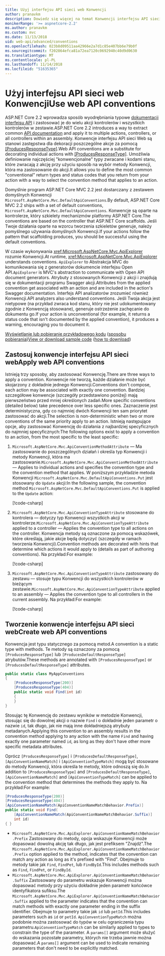 ```yaml
---
title: Użyj interfejsu API sieci web Konwencji
author: pranavkm
description: Dowiedz się więcej na temat Konwencji interfejsu API sieci web w programie ASP.NET Core.
monikerRange: '>= aspnetcore-2.2'
ms.author: pranavkm
ms.custom: mvc
ms.date: 11/13/2018
uid: web-api/advanced/conventions
ms.openlocfilehash: 023b8d09511aa42966e2a7d1c85e407bb6e79b0f
ms.sourcegitcommit: f202864efca81a72ea7120c0692940c40d9d0630
ms.translationtype: MT
ms.contentlocale: pl-PL
ms.lasthandoff: 11/14/2018
ms.locfileid: "51635365"
---
```

# <a name="use-web-api-conventions"></a><span data-ttu-id="efb1a-103">Użyj interfejsu API sieci web Konwencji</span><span class="sxs-lookup"><span data-stu-id="efb1a-103">Use web API conventions</span></span>

<span data-ttu-id="efb1a-104">ASP.NET Core 2.2 wprowadza sposób wyodrębniania typowe [dokumentacji interfejsu API](xref:tutorials/web-api-help-pages-using-swagger) i zastosować je do wielu akcji kontrolerów i wszystkich kontrolerów w zestawie.</span><span class="sxs-lookup"><span data-stu-id="efb1a-104">ASP.NET Core 2.2 introduces a way to extract common [API documentation](xref:tutorials/web-api-help-pages-using-swagger) and apply it to multiple actions, controllers, or all controllers within an assembly.</span></span> <span data-ttu-id="efb1a-105">Konwencje interfejsu API sieci Web są stanowi zastępstwa dla dekoracji poszczególne akcje za pomocą [[ProducesResponseType]](xref:Microsoft.AspNetCore.Mvc.ProducesResponseTypeAttribute).</span><span class="sxs-lookup"><span data-stu-id="efb1a-105">Web API conventions are a substitute for decorating individual actions with [[ProducesResponseType]](xref:Microsoft.AspNetCore.Mvc.ProducesResponseTypeAttribute).</span></span> <span data-ttu-id="efb1a-106">Umożliwia definiowanie najczęściej "konwencjonalne" typy zwracane i kodami stanu, które zwracają z akcję przy użyciu sposób na wybór metody Konwencji, która ma zastosowanie do akcji.</span><span class="sxs-lookup"><span data-stu-id="efb1a-106">It allows you to define the most common "conventional" return types and status codes that you return from your action with a way to select the convention method that applies to an action.</span></span>

<span data-ttu-id="efb1a-107">Domyślnie program ASP.NET Core MVC 2.2 jest dostarczany z zestawem domyślnych Konwencji `Microsoft.AspNetCore.Mvc.DefaultApiConventions`.</span><span class="sxs-lookup"><span data-stu-id="efb1a-107">By default, ASP.NET Core MVC 2.2 ships with a set of default conventions, `Microsoft.AspNetCore.Mvc.DefaultApiConventions`.</span></span> <span data-ttu-id="efb1a-108">Konwencje są oparte na kontrolerze, który szkielety mechanizmów platformy ASP.NET Core.</span><span class="sxs-lookup"><span data-stu-id="efb1a-108">The conventions are based on the controller that ASP.NET Core scaffolds.</span></span> <span data-ttu-id="efb1a-109">Jeśli Twoje działania oparte na wzorcu tworzenia szkieletów generuje, należy pomyślnego używania domyślnych Konwencji.</span><span class="sxs-lookup"><span data-stu-id="efb1a-109">If your actions follow the pattern that scaffolding produces, you should be successful using the default conventions.</span></span>

<span data-ttu-id="efb1a-110">W czasie wykonywania <xref:Microsoft.AspNetCore.Mvc.ApiExplorer> rozumie Konwencji.</span><span class="sxs-lookup"><span data-stu-id="efb1a-110">At runtime, <xref:Microsoft.AspNetCore.Mvc.ApiExplorer> understands conventions.</span></span> <span data-ttu-id="efb1a-111">`ApiExplorer` to Abstrakcja MVC do komunikowania się z generatorów dokumencie interfejsu Open API.</span><span class="sxs-lookup"><span data-stu-id="efb1a-111">`ApiExplorer` is MVC's abstraction to communicate with Open API document generators.</span></span> <span data-ttu-id="efb1a-112">Atrybuty z stosowanych Konwencji z akcji i znajdują się w dokumentacji programu Swagger akcji.</span><span class="sxs-lookup"><span data-stu-id="efb1a-112">Attributes from the applied convention get associated with an action and are included in the action's Swagger documentation.</span></span> <span data-ttu-id="efb1a-113">Interfejs API analizatorów zrozumieć również Konwencji.</span><span class="sxs-lookup"><span data-stu-id="efb1a-113">API analyzers also understand conventions.</span></span> <span data-ttu-id="efb1a-114">Jeśli Twoja akcja jest nietypowe (na przykład zwraca kod stanu, który nie jest udokumentowany zgodnie z Konwencją stosowane), generuje ostrzeżenie zachęcanie do dokumentu go.</span><span class="sxs-lookup"><span data-stu-id="efb1a-114">If your action is unconventional (for example, it returns a status code that isn't documented by the applied convention), it produces a warning, encouraging you to document it.</span></span>

<span data-ttu-id="efb1a-115">[Wyświetlanie lub pobieranie przykładowego kodu](https://github.com/aspnet/Docs/tree/master/aspnetcore/web-api/advanced/conventions/sample) ([sposobu pobierania](xref:index#how-to-download-a-sample))</span><span class="sxs-lookup"><span data-stu-id="efb1a-115">[View or download sample code](https://github.com/aspnet/Docs/tree/master/aspnetcore/web-api/advanced/conventions/sample) ([how to download](xref:index#how-to-download-a-sample))</span></span>

## <a name="apply-web-api-conventions"></a><span data-ttu-id="efb1a-116">Zastosuj konwencje interfejsu API sieci web</span><span class="sxs-lookup"><span data-stu-id="efb1a-116">Apply web API conventions</span></span>

<span data-ttu-id="efb1a-117">Istnieją trzy sposoby, aby zastosować Konwencję.</span><span class="sxs-lookup"><span data-stu-id="efb1a-117">There are three ways to apply a convention.</span></span> <span data-ttu-id="efb1a-118">Konwencje nie tworzą, każde działanie może być skojarzony z dokładnie jednego Konwencji.</span><span class="sxs-lookup"><span data-stu-id="efb1a-118">Conventions don't compose, each action may be associated with exactly one convention.</span></span> <span data-ttu-id="efb1a-119">Bardziej szczegółowe konwencje (szczegóły przedstawiono poniżej) mają pierwszeństwo przed mniej określonych zadań.</span><span class="sxs-lookup"><span data-stu-id="efb1a-119">More specific conventions (detailed below) take precedence over less specific ones.</span></span> <span data-ttu-id="efb1a-120">Zaznaczenie jest deterministyczna, gdy co najmniej dwóch Konwencji ten sam priorytet zastosować do akcji.</span><span class="sxs-lookup"><span data-stu-id="efb1a-120">The selection is non-deterministic when two or more conventions of the same priority apply to an action.</span></span> <span data-ttu-id="efb1a-121">Istnieją następujące opcje, aby zastosować Konwencję do działania z najbardziej specyficznych do najmniej specyficznych:</span><span class="sxs-lookup"><span data-stu-id="efb1a-121">The following options exist to apply a convention to an action, from the most specific to the least specific:</span></span>

1. <span data-ttu-id="efb1a-122">`Microsoft.AspNetCore.Mvc.ApiConventionMethodAttribute` &mdash; Ma zastosowanie do poszczególnych działań i określa typ Konwencji i metody Konwencji, która ma zastosowanie.</span><span class="sxs-lookup"><span data-stu-id="efb1a-122">`Microsoft.AspNetCore.Mvc.ApiConventionMethodAttribute` &mdash; Applies to individual actions and specifies the convention type and the convention method that applies.</span></span> <span data-ttu-id="efb1a-123">W poniższym przykładzie metoda Konwencji `Microsoft.AspNetCore.Mvc.DefaultApiConventions.Put` jest stosowany do `Update` akcji:</span><span class="sxs-lookup"><span data-stu-id="efb1a-123">In the following sample, the convention method `Microsoft.AspNetCore.Mvc.DefaultApiConventions.Put` is applied to the `Update` action:</span></span>

    [!code-csharp[](conventions/sample/Controllers/ContactsConventionController.cs?name=apiconventionmethod&highlight=2-3)]

1. <span data-ttu-id="efb1a-124">`Microsoft.AspNetCore.Mvc.ApiConventionTypeAttribute` stosowane do kontrolera &mdash; dotyczy typ Konwencji wszystkich akcji w kontrolerze.</span><span class="sxs-lookup"><span data-stu-id="efb1a-124">`Microsoft.AspNetCore.Mvc.ApiConventionTypeAttribute` applied to a controller &mdash; Applies the convention type to all actions on the controller.</span></span> <span data-ttu-id="efb1a-125">Konwencja metody są oznaczone za pomocą wskazówek, które określają, jakie akcje będą dotyczyć (szczegóły w ramach tworzenia Konwencji).</span><span class="sxs-lookup"><span data-stu-id="efb1a-125">Convention methods are decorated with hints that determine which actions it would apply to (details as part of authoring conventions).</span></span> <span data-ttu-id="efb1a-126">Na przykład:</span><span class="sxs-lookup"><span data-stu-id="efb1a-126">For example:</span></span>

    [!code-csharp[](conventions/sample/Controllers/ContactsConventionController.cs?name=apiconventiontypeattribute)]

1. <span data-ttu-id="efb1a-127">`Microsoft.AspNetCore.Mvc.ApiConventionTypeAttribute` zastosowany do zestawu &mdash; stosuje typu Konwencji do wszystkich kontrolerów w bieżącym zestawie.</span><span class="sxs-lookup"><span data-stu-id="efb1a-127">`Microsoft.AspNetCore.Mvc.ApiConventionTypeAttribute` applied to an assembly &mdash; Applies the convention type to all controllers in the current assembly.</span></span> <span data-ttu-id="efb1a-128">Na przykład:</span><span class="sxs-lookup"><span data-stu-id="efb1a-128">For example:</span></span>

    [!code-csharp[](conventions/sample/Startup.cs?name=apiconventiontypeattribute)]

## <a name="create-web-api-conventions"></a><span data-ttu-id="efb1a-129">Tworzenie konwencje interfejsu API sieci web</span><span class="sxs-lookup"><span data-stu-id="efb1a-129">Create web API conventions</span></span>

<span data-ttu-id="efb1a-130">Konwencja jest typu statycznego za pomocą metod.</span><span class="sxs-lookup"><span data-stu-id="efb1a-130">A convention is a static type with methods.</span></span> <span data-ttu-id="efb1a-131">Te metody są oznaczony za pomocą `[ProducesResponseType]` lub `[ProducesDefaultResponseType]` atrybutów.</span><span class="sxs-lookup"><span data-stu-id="efb1a-131">These methods are annotated with `[ProducesResponseType]` or `[ProducesDefaultResponseType]` attributes.</span></span>

```csharp
public static class MyAppConventions
{
    [ProducesResponseType(200)]
    [ProducesResponseType(404)]
    public static void Find(int id)
    {
    }
}
```

<span data-ttu-id="efb1a-132">Stosując tę Konwencję do zestawu wyników w metodzie Konwencji, stosując się do dowolnej akcji o nazwie `Find` i o dokładnie jeden parametr o nazwie `id`, tak długo, jak nie mają inne dokładniejszą atrybuty metadanych.</span><span class="sxs-lookup"><span data-stu-id="efb1a-132">Applying this convention to an assembly results in the convention method applying to any action with the name `Find` and having exactly one parameter named `id`, as long as they don't have other more specific metadata attributes.</span></span>

<span data-ttu-id="efb1a-133">Oprócz `[ProducesResponseType]` i `[ProducesDefaultResponseType]`, `[ApiConventionNameMatch]` i `[ApiConventionTypeMatch]` mogą być stosowane do metody Konwencji, która określa te metody, które odnoszą się do.</span><span class="sxs-lookup"><span data-stu-id="efb1a-133">In addition to `[ProducesResponseType]` and `[ProducesDefaultResponseType]`, `[ApiConventionNameMatch]` and `[ApiConventionTypeMatch]` can be applied to the convention method that determines the methods they apply to.</span></span> <span data-ttu-id="efb1a-134">Na przykład:</span><span class="sxs-lookup"><span data-stu-id="efb1a-134">For example:</span></span>

```csharp
[ProducesResponseType(200)]
[ProducesResponseType(404)]
[ApiConventionNameMatch(ApiConventionNameMatchBehavior.Prefix)]
public static void Find(
    [ApiConventionNameMatch(ApiConventionNameMatchBehavior.Suffix)]
    int id)
{ }
```

* <span data-ttu-id="efb1a-135">`Microsoft.AspNetCore.Mvc.ApiExplorer.ApiConventionNameMatchBehavior.Prefix` Zastosowany do metody, opcja wskazuje Konwencji może dopasować dowolną akcję tak długo, jak jest prefiksem "Znajdź".</span><span class="sxs-lookup"><span data-stu-id="efb1a-135">The `Microsoft.AspNetCore.Mvc.ApiExplorer.ApiConventionNameMatchBehavior.Prefix` option applied to the method, indicates that the convention can match any action as long as it's prefixed with "Find".</span></span> <span data-ttu-id="efb1a-136">Obejmuje to metody takie jak `Find`, `FindPet`, lub `FindById`.</span><span class="sxs-lookup"><span data-stu-id="efb1a-136">This includes methods such as `Find`, `FindPet`, or `FindById`.</span></span>
* <span data-ttu-id="efb1a-137">`Microsoft.AspNetCore.Mvc.ApiExplorer.ApiConventionNameMatchBehavior.Suffix` Zastosowany do parametru wskazuje Konwencji można dopasować metody przy użyciu dokładnie jeden parametr końcówce identyfikatora sufiksu.</span><span class="sxs-lookup"><span data-stu-id="efb1a-137">The `Microsoft.AspNetCore.Mvc.ApiExplorer.ApiConventionNameMatchBehavior.Suffix` applied to the parameter indicates that the convention can match methods with exactly one parameter ending in the suffix identifier.</span></span> <span data-ttu-id="efb1a-138">Obejmuje to parametry takie jak `id` lub `petId`.</span><span class="sxs-lookup"><span data-stu-id="efb1a-138">This includes parameters such as `id` or `petId`.</span></span> <span data-ttu-id="efb1a-139">`ApiConventionTypeMatch` można podobnie można zastosować do typów w celu ograniczenia typu parametru.</span><span class="sxs-lookup"><span data-stu-id="efb1a-139">`ApiConventionTypeMatch` can be similarly applied to types to constrain the type of the parameter.</span></span> <span data-ttu-id="efb1a-140">A `params[]` argument może służyć do wskazania pozostałe parametry, których nie trzeba jawnie można dopasować.</span><span class="sxs-lookup"><span data-stu-id="efb1a-140">A `params[]` argument can be used to indicate remaining parameters that don't need to be explicitly matched.</span></span>
